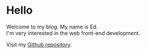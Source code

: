 # Hello

Welcome to my blog. My name is Ed.<br>
I'm very interested in the web front-end development.

Visit my [Github repository](https://github.com/geeks-helper/the-helper/).
